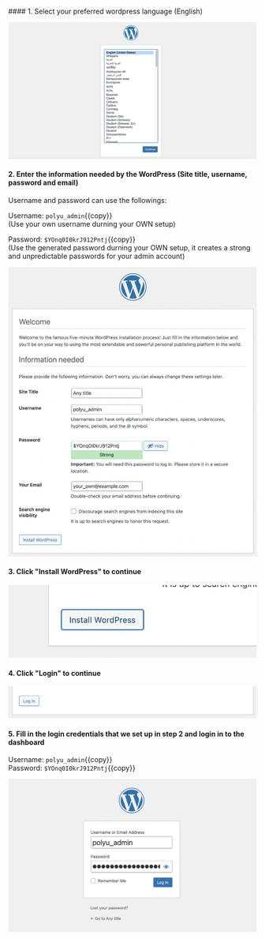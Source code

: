 </br>
#### 1. Select your preferred wordpress language (English)

![Image](./assets/lang.png)

#### 2. Enter the information needed by the WordPress (Site title, username, password and email)

Username and password can use the followings:</br>

Username: `polyu_admin`{{copy}}
</br>
(Use your own username durning your OWN setup)

Password: `$YOnq0I0krJ912Pntj`{{copy}}
</br>
(Use the generated password durning your OWN setup, it creates a strong and unpredictable passwords for your admin account)
</br>

![Image](./assets/info_fill.png)

#### 3. Click "Install WordPress" to continue

![Image](./assets/install.png)

#### 4. Click "Login" to continue

![Image](./assets/login.png)

#### 5. Fill in the login credentials that we set up in step 2 and login in to the dashboard

Username: `polyu_admin`{{copy}}
</br>
Password: `$YOnq0I0krJ912Pntj`{{copy}}
</br>

![Image](./assets/wp_login.png)
